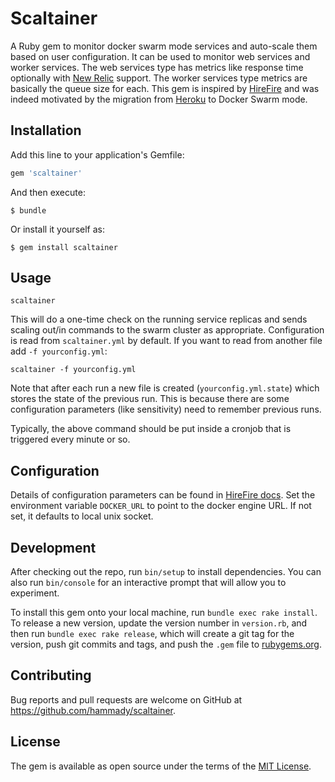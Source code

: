 # Scaltainer

A Ruby gem to monitor docker swarm mode services and auto-scale them based on user configuration.
It can be used to monitor web services and worker services. The web services type has metrics like response time
optionally with [New Relic](https://newrelic.com/) support. The worker services type metrics are basically the queue size for each.
This gem is inspired by [HireFire](https://manager.hirefire.io/) and was indeed motivated by the migration
from [Heroku](https://www.heroku.com/) to Docker Swarm mode.

## Installation

Add this line to your application's Gemfile:

```ruby
gem 'scaltainer'
```

And then execute:

    $ bundle

Or install it yourself as:

    $ gem install scaltainer

## Usage

    scaltainer

This will do a one-time check on the running service replicas and sends scaling out/in commands to the swarm cluster as appropriate.
Configuration is read from `scaltainer.yml` by default. If you want to read from another file add `-f yourconfig.yml`:

    scaltainer -f yourconfig.yml

Note that after each run a new file is created (`yourconfig.yml.state`) which stores the state of the previous run.
This is because there are some configuration parameters (like sensitivity) need to
remember previous runs.

Typically, the above command should be put inside a cronjob that is triggered every minute or so.

## Configuration

Details of configuration parameters can be found in [HireFire docs](https://help.hirefire.io/guides).
Set the environment variable `DOCKER_URL` to point to the docker engine URL.
If not set, it defaults to local unix socket.

## Development

After checking out the repo, run `bin/setup` to install dependencies. You can also run `bin/console` for an interactive prompt that will allow you to experiment.

To install this gem onto your local machine, run `bundle exec rake install`. To release a new version, update the version number in `version.rb`, and then run `bundle exec rake release`, which will create a git tag for the version, push git commits and tags, and push the `.gem` file to [rubygems.org](https://rubygems.org).

## Contributing

Bug reports and pull requests are welcome on GitHub at https://github.com/hammady/scaltainer.

## License

The gem is available as open source under the terms of the [MIT License](http://opensource.org/licenses/MIT).
